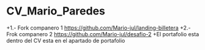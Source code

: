 # CV_Mario_Paredes


+1.- Fork companero 1 https://github.com/Mario-jul/landing-billetera
+2.- Frok companero 2 https://github.com/Mario-jul/desafio-2
+El portafolio esta dentro del CV esta en el apartado de portafolio
